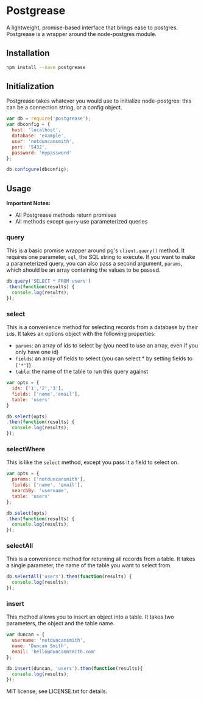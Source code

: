 # Postgrease

A lightweight, promise-based interface that brings ease to postgres.  Postgrease is a wrapper around the node-postgres module.


## Installation

```bash
npm install --save postgrease
```


## Initialization

Postgrease takes whatever you would use to initialize node-postgres: this can be a connection string, or a config object.

```javascript
var db = require('postgrease');
var dbconfig = {
  host: 'localhost',
  database: 'example',
  user: 'notduncansmith',
  port: '5432',
  password: 'mypassword'
};

db.configure(dbconfig);
```

## Usage

**Important Notes:** 
  - All Postgrease methods return promises
  - All methods except `query` use parameterized queries


### query

This is a basic promise wrapper around pg's `client.query()` method.  It requires one parameter, `sql`, the SQL string to execute.
If you want to make a parameterized query, you can also pass a second argument, `params`, which should be an array containing the values to be passed.

```javascript
db.query('SELECT * FROM users')
.then(function(results) {
  console.log(results);
});
```

### select

This is a convenience method for selecting records from a database by their `id`s.  It takes an options object with the following properties:
  - `params`: an array of ids to select by (you need to use an array, even if you only have one id)
  - `fields`: an array of fields to select (you can select * by setting fields to `['*']`)
  - `table`: the name of the table to run this query against

```javascript
var opts = {
  ids: ['1','2','3'],
  fields: ['name','email'],
  table: 'users'
}

db.select(opts)
.then(function(results) {
  console.log(results);
});
```

### selectWhere

This is like the `select` method, except you pass it a field to select on.
```javascript
var opts = {
  params: ['notduncansmith'],
  fields: ['name', 'email'],
  searchBy: 'username',
  table: 'users'
};

db.select(opts)
.then(function(results) {
  console.log(results);
});
```

### selectAll

This is a convenience method for returning all records from a table.  It takes a single parameter, the name of the table you want to select from.

```javascript
db.selectAll('users').then(function(results) {
  console.log(results);
});
```

### insert

This method allows you to insert an object into a table.  It takes two parameters, the object and the table name.

```javascript
var duncan = {
  username: 'notduncansmith',
  name: 'Duncan Smith',
  email: 'hello@duncanmsmith.com'
};

db.insert(duncan, 'users').then(function(results){
  console.log(results);
});
```

MIT license, see LICENSE.txt for details.